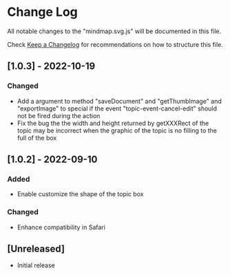 # Change Log

All notable changes to the "mindmap.svg.js" will be documented in this file.

Check [Keep a Changelog](http://keepachangelog.com/) for recommendations on how to structure this file.

## [1.0.3] - 2022-10-19

### Changed

- Add a argument to method "saveDocument" and "getThumbImage" and "exportImage" to special if the event "topic-event-cancel-edit" should not be fired during the action
- Fix the bug the the width and height returned by getXXXRect of the topic may be incorrect when the graphic of the topic is no filling to the full of the box

## [1.0.2] - 2022-09-10

### Added

- Enable customize the shape of the topic box

### Changed

- Enhance compatibility in Safari

## [Unreleased]

- Initial release